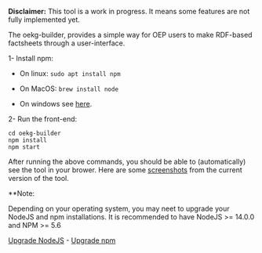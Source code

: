 **Disclaimer:** This tool is a work in progress. It means some features are not fully implemented yet.

The oekg-builder, provides a simple way for OEP users to make RDF-based factsheets through a user-interface.

1- Install npm:

- On linux: `sudo apt install npm`

- On MacOS: `brew install node`

- On windows see [here](https://docs.npmjs.com/downloading-and-installing-node-js-and-npm).

2-  Run the front-end:

    cd oekg-builder
    npm install
    npm start

After running the above commands, you should be able to (automatically) see the tool in your brower. Here are some [screenshots](https://github.com/OpenEnergyPlatform/oekg-builder/issues/4)  from the current version of the tool.

**Note:

Depending on your operating system, you may neet to upgrade your NodeJS and npm installations.
It is recommended to have NodeJS >= 14.0.0 and NPM >= 5.6

[Upgrade NodeJS](https://phoenixnap.com/kb/update-node-js-version) - [Upgrade npm](https://docs.npmjs.com/try-the-latest-stable-version-of-npm)
